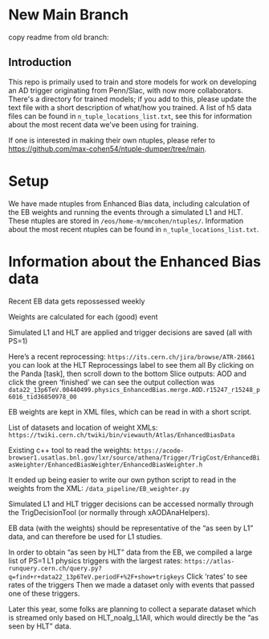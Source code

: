 # New Main Branch

copy readme from old branch:

## Introduction
This repo is primaily used to train and store models for work on developing an AD trigger originating from Penn/Slac, with now more collaborators. 
There's a directory for trained models; if you add to this, please update the text file with a short description of what/how you trained.
A list of h5 data files can be found in `n_tuple_locations_list.txt`, see this for information about the most recent data we've been using for training.

If one is interested in making their own ntuples, please refer to https://github.com/max-cohen54/ntuple-dumper/tree/main.

# Setup
We have made ntuples from Enhanced Bias data, including calculation of the EB weights and running the events through a simulated L1 and HLT.
These ntuples are stored in `/eos/home-m/mmcohen/ntuples/`. Information about the most recent ntuples can be found in `n_tuple_locations_list.txt`.

# Information about the Enhanced Bias data
Recent EB data gets repossessed weekly

Weights are calculated for each (good) event

Simulated L1 and HLT are applied and trigger decisions are saved (all with PS=1)

Here’s a recent reprocessing: `https://its.cern.ch/jira/browse/ATR-28661`
you can look at the HLT Reprocessings label to see them all
By clicking on the Panda [task], then scroll down to the bottom Slice outputs: AOD and click the green ‘finished’ we can see the output collection was `data22_13p6TeV.00440499.physics_EnhancedBias.merge.AOD.r15247_r15248_p6016_tid36850978_00`

EB weights are kept in XML files, which can be read in with a short script. 

List of datasets and location of weight XMLs: `https://twiki.cern.ch/twiki/bin/viewauth/Atlas/EnhancedBiasData`

Existing c++ tool to read the weights: `https://acode-browser1.usatlas.bnl.gov/lxr/source/athena/Trigger/TrigCost/EnhancedBiasWeighter/EnhancedBiasWeighter/EnhancedBiasWeighter.h`

It ended up being easier to write our own python script to read in the weights from the XML: `/data_pipeline/EB_weighter.py`

Simulated L1 and HLT trigger decisions can be accessed normally through the TrigDecisionTool (or normally through xAODAnaHelpers).


EB data (with the weights) should be representative of the “as seen by L1” data, and can therefore be used for L1 studies.


In order to obtain “as seen by HLT” data from the EB, we compiled a large list of PS=1 L1 physics triggers with the largest rates: `https://atlas-runquery.cern.ch/query.py?q=find+r+data22_13p6TeV.periodF+%2F+show+trigkeys`
Click ‘rates’ to see rates of the triggers
Then we made a dataset only with events that passed one of these triggers.

Later this year, some folks are planning to collect a separate dataset which is streamed only based on HLT_noalg_L1All, which would directly be the “as seen by HLT” data.